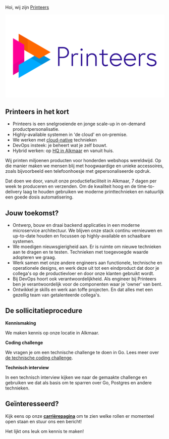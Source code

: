 Hoi, wij zijn [Printeers](https://printeers.com/)

![Printeers tekstlogo](./assets/printeers-tekstlogo.png)

## Printeers in het kort

- Printeers is een snelgroeiende en jonge scale-up in on-demand productpersonalisatie.
- Highly-available systemen in 'de cloud' en on-premise.
- We werken met [cloud-native](https://landscape.cncf.io/) technieken
- DevOps insteek: je beheert wat je zelf bouwt.
- Hybrid werken: op [HQ in Alkmaar](https://www.google.com/maps/place//data=!4m2!3m1!1s0x47cf568924877e31:0x1799d76d190b3c51?hl=en-GB) en vanuit huis.

Wij printen miljoenen producten voor honderden webshops wereldwijd. Op die manier maken we mensen blij met hoogwaardige en unieke accessoires, zoals bijvoorbeeld een telefoonhoesje met gepersonaliseerde opdruk.

Dat doen we door, vanuit onze productiefaciliteit in Alkmaar, 7 dagen per week te produceren en verzenden. Om de kwaliteit hoog en de time-to-delivery laag te houden gebruiken we moderne printtechnieken en natuurlijk een goede dosis automatisering.

## Jouw toekomst?

- Ontwerp, bouw en draai backend applicaties in een moderne microservice architectuur. We blijven onze stack continu vernieuwen en up-to-date houden en focussen op highly-available en schaalbare systemen.
- We moedigen nieuwsgierigheid aan. Er is ruimte om nieuwe technieken aan te dragen en te testen. Technieken met toegevoegde waarde adopteren we graag.
- Werk samen met onze andere engineers aan functionele, technische en operationele designs, en werk deze uit tot een eindproduct dat door je collega's op de productievloer en door onze klanten gebruikt wordt.
- Bij DevOps hoort ook verantwoordelijkheid. Als engineer bij Printeers ben je verantwoordelijk voor de componenten waar je 'owner' van bent.
- Ontwikkel je skills en werk aan toffe projecten. En dat alles met een gezellig team van getalenteerde collega's.

## De sollicitatieprocedure

**Kennismaking**

We maken kennis op onze locatie in Alkmaar.

**Coding challenge**

We vragen je om een technische challenge te doen in Go. Lees meer over [de technische coding challenge](./coding-challenge/challenge.md).

**Technisch interview**

In een technisch interview kijken we naar de gemaakte challenge en gebruiken we dat als basis om  te sparren over Go, Postgres en andere technieken.
  
## Geïnteresseerd?

Kijk eens op onze **[carrièrepagina](https://printeers.com/about/careers/)** om te zien welke rollen er momenteel open staan en stuur ons een bericht!

Het lijkt ons leuk om kennis te maken!


